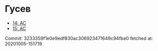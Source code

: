 # Гусев
- [14: AC](14.md)
- [15: AC](15.md)

Commit: 3233359f1e0e9edf830ac306923471649c94fbe0
 fetched at: 20201005-151719
